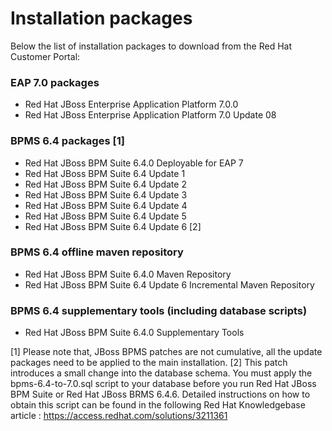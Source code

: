 # Installation packages

Below the list of installation packages to download from the Red Hat Customer Portal:

### EAP 7.0 packages
- Red Hat JBoss Enterprise Application Platform 7.0.0
- Red Hat JBoss Enterprise Application Platform 7.0 Update 08

### BPMS 6.4 packages [1]
- Red Hat JBoss BPM Suite 6.4.0 Deployable for EAP 7
- Red Hat JBoss BPM Suite 6.4 Update 1
- Red Hat JBoss BPM Suite 6.4 Update 2
- Red Hat JBoss BPM Suite 6.4 Update 3
- Red Hat JBoss BPM Suite 6.4 Update 4
- Red Hat JBoss BPM Suite 6.4 Update 5
- Red Hat JBoss BPM Suite 6.4 Update 6 [2]

### BPMS 6.4 offline maven repository
- Red Hat JBoss BPM Suite 6.4.0 Maven Repository
- Red Hat JBoss BPM Suite 6.4 Update 6 Incremental Maven Repository

### BPMS 6.4 supplementary tools (including database scripts)
- Red Hat JBoss BPM Suite 6.4.0 Supplementary Tools

[1] Please note that, JBoss BPMS patches are not cumulative, all the update packages need to be applied to the main installation.
[2] This patch introduces a small change into the database schema. You must apply the bpms-6.4-to-7.0.sql script to your database before you run Red Hat JBoss BPM Suite or Red Hat JBoss BRMS 6.4.6. Detailed instructions on how to obtain this script can be found in the following Red Hat Knowledgebase article : https://access.redhat.com/solutions/3211361